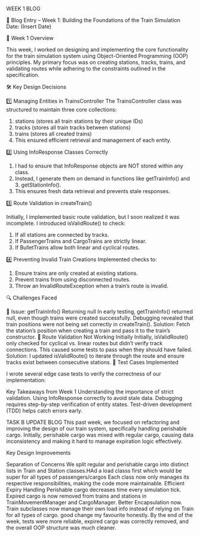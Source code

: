 WEEK 1 BLOG

🚆 Blog Entry – Week 1: Building the Foundations of the Train Simulation
Date: (Insert Date)

📌 Week 1 Overview

This week, I worked on designing and implementing the core functionality for the train simulation system using Object-Oriented Programming (OOP) principles. My primary focus was on creating stations, tracks, trains, and validating routes while adhering to the constraints outlined in the specification.

🛠 Key Design Decisions

1️⃣ Managing Entities in TrainsController
The TrainsController class was structured to maintain three core collections:

1. stations (stores all train stations by their unique IDs)
2. tracks (stores all train tracks between stations)
3. trains (stores all created trains)
4. This ensured efficient retrieval and management of each entity.

2️⃣ Using InfoResponse Classes Correctly

1. I had to ensure that InfoResponse objects are NOT stored within any class.
2. Instead, I generate them on demand in functions like getTrainInfo() and 3. getStationInfo().
3. This ensures fresh data retrieval and prevents stale responses.

3️⃣ Route Validation in createTrain()

Initially, I implemented basic route validation, but I soon realized it was incomplete.
I introduced isValidRoute() to check:

1. If all stations are connected by tracks.
2. If PassengerTrains and CargoTrains are strictly linear.
3. If BulletTrains allow both linear and cyclical routes.

4️⃣ Preventing Invalid Train Creations
Implemented checks to:

1. Ensure trains are only created at existing stations.
2. Prevent trains from using disconnected routes.
3. Throw an InvalidRouteException when a train’s route is invalid.

🔍 Challenges Faced

🚨 Issue: getTrainInfo() Returning null
In early testing, getTrainInfo() returned null, even though trains were created successfully.
Debugging revealed that train positions were not being set correctly in createTrain().
Solution: Fetch the station’s position when creating a train and pass it to the train’s constructor.
🚨 Route Validation Not Working Initially
Initially, isValidRoute() only checked for cyclical vs. linear routes but didn’t verify track connections.
This caused some tests to pass when they should have failed.
Solution: I updated isValidRoute() to iterate through the route and ensure tracks exist between consecutive stations.
🧪 Test Cases Implemented

I wrote several edge case tests to verify the correctness of our implementation:

Key Takeaways from Week 1
Understanding the importance of strict validation.
Using InfoResponse correctly to avoid stale data.
Debugging requires step-by-step verification of entity states.
Test-driven development (TDD) helps catch errors early.

TASK B UPDATE BLOG
This past week, we focused on refactoring and improving the design of our train system, specifically handling perishable cargo. Initially, perishable cargo was mixed with regular cargo, causing data inconsistency and making it hard to manage expiration logic effectively.

Key Design Improvements

Separation of Concerns
We split regular and perishable cargo into distinct lists in Train and Station classes.HAd a load classs first which would be super for all types of passengers/cargos
Each class now only manages its respective responsibilities, making the code more maintainable.
Efficient Expiry Handling
Perishable cargo decreases time every simulation tick.
Expired cargo is now removed from trains and stations in TrainMovementManager and CargoManager.
Better Encapsulation now.
Train subclasses now manage their own load info instead of relying on Train for all types of cargo. good change my favourite honestly.
By the end of the week, tests were more reliable, expired cargo was correctly removed, and the overall OOP structure was much cleaner.
